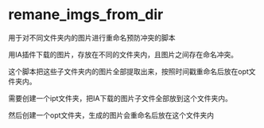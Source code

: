 # remane_imgs_from_dir
用于对不同文件夹内的图片进行重命名预防冲突的脚本

用IA插件下载的图片，存放在不同的文件夹内，且图片之间存在命名冲突。

这个脚本把这些子文件夹内的图片全部提取出来，按照时间戳重命名后放在opt文件夹内。

需要创建一个ipt文件夹，把IA下载的图片子文件全部放到这个文件夹内。

然后创建一个opt文件夹，生成的图片会重命名后放在这个文件夹内
